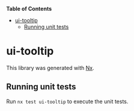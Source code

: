 <!-- START doctoc generated TOC please keep comment here to allow auto update -->
<!-- DON'T EDIT THIS SECTION, INSTEAD RE-RUN doctoc TO UPDATE -->
**Table of Contents**

- [ui-tooltip](#ui-tooltip)
  - [Running unit tests](#running-unit-tests)

<!-- END doctoc generated TOC please keep comment here to allow auto update -->

# ui-tooltip

This library was generated with [Nx](https://nx.dev).


## Running unit tests

Run `nx test ui-tooltip` to execute the unit tests.

